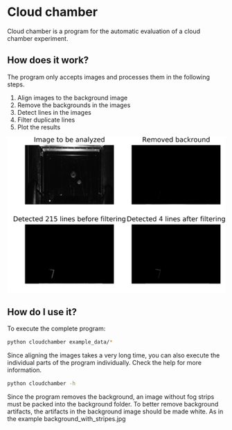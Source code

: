 # Cloud chamber
Cloud chamber is a program for the automatic evaluation of a cloud chamber experiment.

## How does it work?
The program only accepts images and processes them in the following steps.
1. Align images to the background image
2. Remove the backgrounds in the images
3. Detect lines in the images
4. Filter duplicate lines
5. Plot the results

![Results](/example_data/Nebelkammer_000_result.jpg?raw=true)

## How do I use it?
To execute the complete program:
```bash
python cloudchamber example_data/*
```
Since aligning the images takes a very long time, you can also execute the individual parts of the program individually.
Check the help for more information.
```bash
python cloudchamber -h
```
Since the program removes the background, an image without fog strips must be packed into the background folder.
To better remove background artifacts, the artifacts in the background image should be made white. 
As in the example background_with_stripes.jpg
